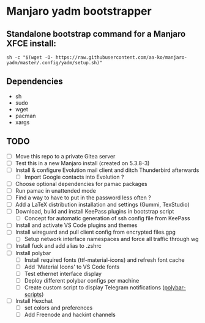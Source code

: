 # Manjaro yadm bootstrapper

## Standalone bootstrap command for a Manjaro XFCE install:
`sh -c "$(wget -O- https://raw.githubusercontent.com/aa-ko/manjaro-yadm/master/.config/yadm/setup.sh)"`

## Dependencies
- sh
- sudo
- wget
- pacman
- xargs

## TODO
- [ ] Move this repo to a private Gitea server
- [ ] Test this in a new Manjaro install (created on 5.3.8-3)
- [ ] Install & configure Evolution mail client and ditch Thunderbird afterwards
  - [ ] Import Google contacts into Evolution ?
- [ ] Choose optional dependencies for pamac packages
- [ ] Run pamac in unattended mode
- [ ] Find a way to have to put in the password less often ?
- [ ] Add a LaTeX distribution installation and settings (Gummi, TexStudio)
- [ ] Download, build and install KeePass plugins in bootstrap script
  - [ ] Concept for automatic generation of ssh config file from KeePass
- [ ] Install and activate VS Code plugins and themes
- [ ] Install wireguard and pull client config from encrypted files.gpg
  - [ ] Setup network interface namespaces and force all traffic through wg
- [ ] Install fuck and add alias to .zshrc
- [ ] Install polybar
  - [ ] Install required fonts (ttf-material-icons) and refresh font cache
  - [ ] Add 'Material Icons' to VS Code fonts
  - [ ] Test ethernet interface display
  - [ ] Deploy different polybar configs per machine
  - [ ] Create custom script to display Telegram notifications ([polybar-scripts](https://github.com/polybar/polybar-scripts))
- [ ] Install Hexchat
  - [ ] set colors and preferences
  - [ ] Add Freenode and hackint channels